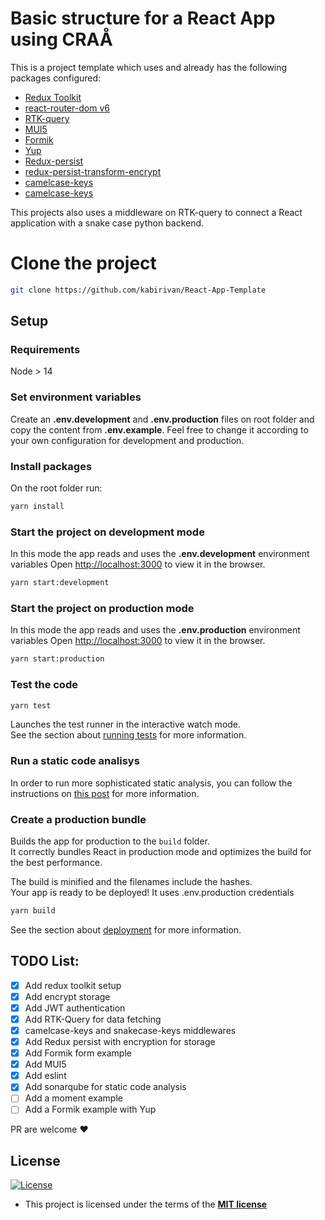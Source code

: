 # Basic structure for a React App using CRAÅ

This is a project template which uses and already has the following packages configured:

- [Redux Toolkit](https://redux-toolkit.js.org/)
- [react-router-dom v6](https://reactrouter.com/) 
- [RTK-query](https://redux-toolkit.js.org/tutorials/rtk-query)
- [MUI5](https://mui.com/getting-started/installation/)
- [Formik](https://formik.org/)
- [Yup](https://github.com/jquense/yup)
- [Redux-persist](https://github.com/rt2zz/redux-persist#readme)
- [redux-persist-transform-encrypt](https://github.com/maxdeviant/redux-persist-transform-encrypt)
- [camelcase-keys](https://github.com/sindresorhus/camelcase-keys)
- [camelcase-keys](https://github.com/bendrucker/snakecase-keys)

This projects also uses a middleware on RTK-query to connect a React application with a snake case python backend.


# Clone the project

```sh
git clone https://github.com/kabirivan/React-App-Template
```

## Setup
### Requirements
Node > 14

### Set environment variables

Create an **.env.development** and **.env.production** files on root folder and copy the content from **.env.example**. Feel free to change it according to your own configuration for development and production.

### Install packages

On the root folder run:

```sh
yarn install
```

### Start the project on development mode 
In this mode the app reads and uses the **.env.development** environment variables
Open [http://localhost:3000](http://localhost:3000) to view it in the browser.

```sh
yarn start:development
```

### Start the project on production mode 
In this mode the app reads and uses the **.env.production** environment variables
Open [http://localhost:3000](http://localhost:3000) to view it in the browser.

```sh
yarn start:production
```

### Test the code

```sh
yarn test
```
Launches the test runner in the interactive watch mode.\
See the section about [running tests](https://facebook.github.io/create-react-app/docs/running-tests) for more information.

### Run a static code analisys

In order to run more sophisticated static analysis, you can follow the instructions on [this post](https://medium.com/jrtec/static-analysis-using-sonarqube-in-a-react-webapp-dd4b335d6062) for more information.

### Create a production bundle

Builds the app for production to the `build` folder.\
It correctly bundles React in production mode and optimizes the build for the best performance.

The build is minified and the filenames include the hashes.\
Your app is ready to be deployed! It uses .env.production credentials

```sh
yarn build
```

See the section about [deployment](https://facebook.github.io/create-react-app/docs/deployment) for more information.


## TODO List:

- [x] Add redux toolkit setup
- [x] Add encrypt storage
- [x] Add JWT authentication
- [x] Add RTK-Query for data fetching
- [x] camelcase-keys and snakecase-keys middlewares
- [x] Add Redux persist with encryption for storage
- [x] Add Formik form example
- [x] Add MUI5
- [x] Add eslint
- [x] Add sonarqube for static code analysis
- [ ] Add a moment example
- [ ] Add a Formik example with Yup

PR are welcome ❤️

## License

[![License](http://img.shields.io/:license-mit-blue.svg?style=flat-square)](http://badges.mit-license.org)

- This project is licensed under the terms of the **[MIT license](LICENSE)**
